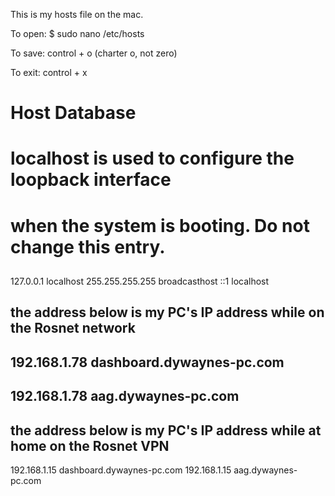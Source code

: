 
This is my hosts file on the mac.

To open:
$ sudo nano /etc/hosts 

To save:
control + o (charter o, not zero)

To exit: 
control + x


##
# Host Database
#
# localhost is used to configure the loopback interface
# when the system is booting.  Do not change this entry.
##
127.0.0.1       localhost
255.255.255.255 broadcasthost
::1             localhost

## the address below is my PC's IP address while on the Rosnet network
## 192.168.1.78 dashboard.dywaynes-pc.com
## 192.168.1.78 aag.dywaynes-pc.com

## the address below is my PC's IP address while at home on the Rosnet VPN
192.168.1.15 dashboard.dywaynes-pc.com
192.168.1.15 aag.dywaynes-pc.com

